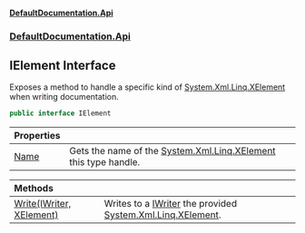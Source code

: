 #### [DefaultDocumentation.Api](index.md 'index')
### [DefaultDocumentation.Api](index.md#DefaultDocumentation.Api 'DefaultDocumentation.Api')

## IElement Interface

Exposes a method to handle a specific kind of [System.Xml.Linq.XElement](https://docs.microsoft.com/en-us/dotnet/api/System.Xml.Linq.XElement 'System.Xml.Linq.XElement') when writing documentation.

```csharp
public interface IElement
```

| Properties | |
| :--- | :--- |
| [Name](IElement.Name.md 'DefaultDocumentation.Api.IElement.Name') | Gets the name of the [System.Xml.Linq.XElement](https://docs.microsoft.com/en-us/dotnet/api/System.Xml.Linq.XElement 'System.Xml.Linq.XElement') this type handle. |

| Methods | |
| :--- | :--- |
| [Write(IWriter, XElement)](IElement.Write(IWriter,XElement).md 'DefaultDocumentation.Api.IElement.Write(DefaultDocumentation.Api.IWriter, System.Xml.Linq.XElement)') | Writes to a [IWriter](IWriter.md 'DefaultDocumentation.Api.IWriter') the provided [System.Xml.Linq.XElement](https://docs.microsoft.com/en-us/dotnet/api/System.Xml.Linq.XElement 'System.Xml.Linq.XElement'). |
